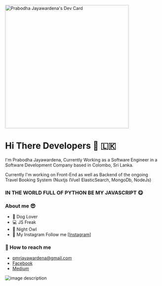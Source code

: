 <a href="https://app.daily.dev/pmrjayawardena"><img src="https://api.daily.dev/devcards/270663126ece47a8a5709a1ae6d6684b.png?r=vqz" width="400" alt="Prabodha Jayawardena's Dev Card"/></a>


# Hi There Developers 👋 🇱🇰

I'm Prabodha Jayawardena, Currently Working as a Software Engineer in a Software Development Company based in Colombo, Sri Lanka.

Currently I'm working on Front-End as well as Backend of the ongoing Travel Booking System (Nuxtjs (Vue) ElasticSearch, MongoDb, NodeJs)

### IN THE WORLD FULL OF PYTHON BE MY JAVASCRIPT 😋

### About me 😎

- 🐶 Dog Lover
- 💻 JS Freak
- ‍👤 Night Owl
- 📸 My Instagram Follow me [[Instagram](https://www.instagram.com/prabodha_j)]

### 📮 How to reach me

- [pmrjayawardena@gmail.com](mailto:pmrjayawardena@gmail.com)
- [Facebook](https://www.facebook.com/dev.prabodha)
- [Medium](https://medium.com/@pmrjayawardena)

![image description](https://user-images.githubusercontent.com/3369400/133268513-5bfe2f93-4402-42c9-a403-81c9e86934b6.jpeg)
